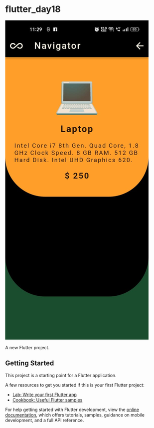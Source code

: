 # flutter_day18
![logo](https://github.com/theAkHilsarkar18/flutter_day18/blob/master/WhatsApp%20Image%202023-01-02%20at%2011.31.48%20PM%20(1).jpeg)

A new Flutter project.

## Getting Started

This project is a starting point for a Flutter application.

A few resources to get you started if this is your first Flutter project:

- [Lab: Write your first Flutter app](https://docs.flutter.dev/get-started/codelab)
- [Cookbook: Useful Flutter samples](https://docs.flutter.dev/cookbook)

For help getting started with Flutter development, view the
[online documentation](https://docs.flutter.dev/), which offers tutorials,
samples, guidance on mobile development, and a full API reference.
